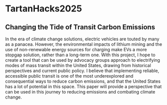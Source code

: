 # TartanHacks2025
## Changing the Tide of Transit Carbon Emissions
In the era of climate change solutions, electric vehicles are touted by many as a panacea. However,
the environmental impacts of lithium mining and the use of non-renewable energy sources for
charging make EVs a more stopgap solution, rather than a long-term one. With this project, I hope
to create a tool that can be used by advocacy groups 
approach to electrifying modes of mass transit within the United States, drawing from historical
perspectives and current public policy. I believe that implementing reliable, accessible public
transit is one of the most underexplored and consequential ways to reduce carbon emissions, and
that the United States has a lot of potential in this space. This paper will provide a perspective
that can be used in this journey to reducing emissions and combating climate change.
